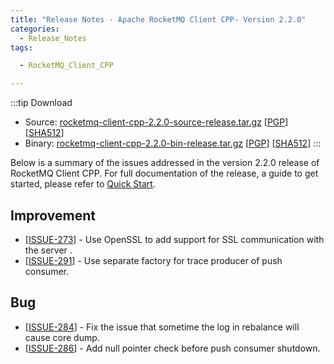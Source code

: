 ```yaml
---
title: "Release Notes - Apache RocketMQ Client CPP- Version 2.2.0"
categories:
  - Release_Notes
tags:

  - RocketMQ_Client_CPP

---
```

:::tip Download
* Source: [rocketmq-client-cpp-2.2.0-source-release.tar.gz](https://www.apache.org/dyn/closer.cgi?path=rocketmq/rocketmq-client-cpp/2.2.0/rocketmq-client-cpp-2.2.0-source-release.tar.gz) [[PGP](https://archive.apache.org/dist/rocketmq/rocketmq-client-cpp/2.2.0/rocketmq-client-cpp-2.2.0-source-release.tar.gz.asc)] [[SHA512](https://archive.apache.org/dist/rocketmq/rocketmq-client-cpp/2.2.0/rocketmq-client-cpp-2.2.0-source-release.tar.gz.sha512)]
* Binary: [rocketmq-client-cpp-2.2.0-bin-release.tar.gz](https://www.apache.org/dyn/closer.cgi?path=rocketmq/rocketmq-client-cpp/2.2.0/rocketmq-client-cpp-2.2.0-bin-release.tar.gz) [[PGP](https://archive.apache.org/dist/rocketmq/rocketmq-client-cpp/2.2.0/rocketmq-client-cpp-2.2.0-bin-release.tar.gz.asc)] [[SHA512](https://archive.apache.org/dist/rocketmq/rocketmq-client-cpp/2.2.0/rocketmq-client-cpp-2.2.0-bin-release.tar.gz.sha512)]
:::
<!--truncate-->
Below is a summary of the issues addressed in the version 2.2.0 release of RocketMQ Client CPP. For full documentation of the release, a guide to get started, please refer to [Quick Start](https://github.com/apache/rocketmq-client-cpp).
   


## Improvement
<ul>
<li>[<a href='https://github.com/apache/rocketmq-client-cpp/pull/273'>ISSUE-273</a>] -  Use OpenSSL to add support for SSL communication with the server .
</li>
<li>[<a href='https://github.com/apache/rocketmq-client-cpp/pull/291'>ISSUE-291</a>] -  Use separate factory for trace producer of push consumer.
</li>
</ul>

## Bug
<ul>
<li>[<a href='https://github.com/apache/rocketmq-client-cpp/pull/284'>ISSUE-284</a>] -  Fix the issue that sometime the log in rebalance will cause core dump.
</li>
<li>[<a href='https://github.com/apache/rocketmq-client-cpp/pull/286'>ISSUE-286</a>] -  Add null pointer check before push consumer shutdown.
</li>
</ul>
                                        
            


